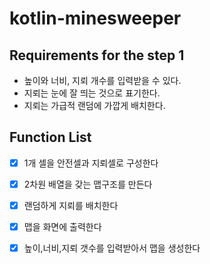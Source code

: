# kotlin-minesweeper

## Requirements for the step 1

- 높이와 너비, 지뢰 개수를 입력받을 수 있다.
- 지뢰는 눈에 잘 띄는 것으로 표기한다.
- 지뢰는 가급적 랜덤에 가깝게 배치한다.


## Function List

- [X] 1개 셀을 안전셀과 지뢰셀로 구성한다
- [X] 2차원 배열을 갖는 맵구조를 만든다
- [X] 랜덤하게 지뢰를 배치한다 
- [X] 맵을 화면에 출력한다 
- [X] 높이,너비,지뢰 갯수를 입력받아서 맵을 생성한다

